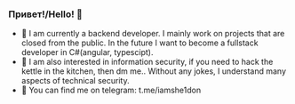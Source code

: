 ### Привет!/Hello! 👋

- 🔭 I am currently a backend developer. I mainly work on projects that are closed from the public. In the future I want to become a fullstack developer in C#(angular, typescipt).
- 🤔 I am also interested in information security, if you need to hack the kettle in the kitchen, then dm me.. Without any jokes, I understand many aspects of technical security.
- 💬 You can find me on telegram: t.me/iamshe1don
